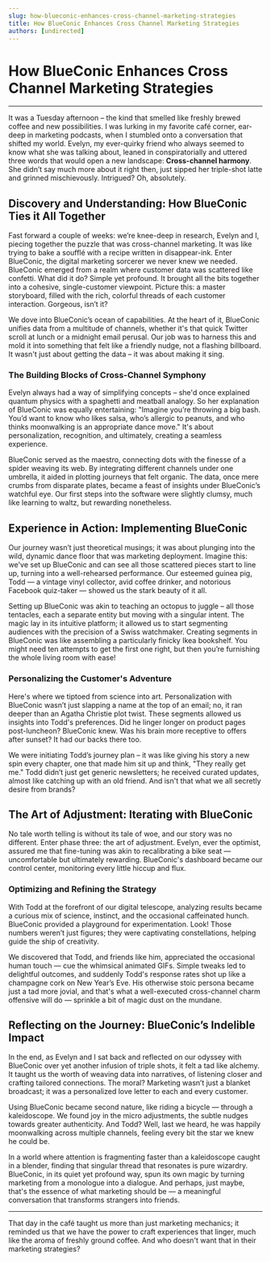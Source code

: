 ```yaml
---
slug: how-blueconic-enhances-cross-channel-marketing-strategies
title: How BlueConic Enhances Cross Channel Marketing Strategies
authors: [undirected]
---
```



# How BlueConic Enhances Cross Channel Marketing Strategies

---

It was a Tuesday afternoon – the kind that smelled like freshly brewed coffee and new possibilities. I was lurking in my favorite café corner, ear-deep in marketing podcasts, when I stumbled onto a conversation that shifted my world. Evelyn, my ever-quirky friend who always seemed to know what she was talking about, leaned in conspiratorially and uttered three words that would open a new landscape: **Cross-channel harmony**. She didn’t say much more about it right then, just sipped her triple-shot latte and grinned mischievously. Intrigued? Oh, absolutely.

## Discovery and Understanding: How BlueConic Ties it All Together

Fast forward a couple of weeks: we’re knee-deep in research, Evelyn and I, piecing together the puzzle that was cross-channel marketing. It was like trying to bake a soufflé with a recipe written in disappear-ink. Enter BlueConic, the digital marketing sorcerer we never knew we needed. BlueConic emerged from a realm where customer data was scattered like confetti. What did it do? Simple yet profound. It brought all the bits together into a cohesive, single-customer viewpoint. Picture this: a master storyboard, filled with the rich, colorful threads of each customer interaction. Gorgeous, isn’t it?

We dove into BlueConic’s ocean of capabilities. At the heart of it, BlueConic unifies data from a multitude of channels, whether it's that quick Twitter scroll at lunch or a midnight email perusal. Our job was to harness this and mold it into something that felt like a friendly nudge, not a flashing billboard. It wasn't just about getting the data – it was about making it sing.

### The Building Blocks of Cross-Channel Symphony

Evelyn always had a way of simplifying concepts – she'd once explained quantum physics with a spaghetti and meatball analogy. So her explanation of BlueConic was equally entertaining: "Imagine you’re throwing a big bash. You’d want to know who likes salsa, who’s allergic to peanuts, and who thinks moonwalking is an appropriate dance move." It's about personalization, recognition, and ultimately, creating a seamless experience.

BlueConic served as the maestro, connecting dots with the finesse of a spider weaving its web. By integrating different channels under one umbrella, it aided in plotting journeys that felt organic. The data, once mere crumbs from disparate plates, became a feast of insights under BlueConic’s watchful eye. Our first steps into the software were slightly clumsy, much like learning to waltz, but rewarding nonetheless. 

## Experience in Action: Implementing BlueConic

Our journey wasn’t just theoretical musings; it was about plunging into the wild, dynamic dance floor that was marketing deployment. Imagine this: we've set up BlueConic and can see all those scattered pieces start to line up, turning into a well-rehearsed performance. Our esteemed guinea pig, Todd — a vintage vinyl collector, avid coffee drinker, and notorious Facebook quiz-taker — showed us the stark beauty of it all.

Setting up BlueConic was akin to teaching an octopus to juggle – all those tentacles, each a separate entity but moving with a singular intent. The magic lay in its intuitive platform; it allowed us to start segmenting audiences with the precision of a Swiss watchmaker. Creating segments in BlueConic was like assembling a particularly finicky Ikea bookshelf. You might need ten attempts to get the first one right, but then you’re furnishing the whole living room with ease!

### Personalizing the Customer's Adventure

Here's where we tiptoed from science into art. Personalization with BlueConic wasn’t just slapping a name at the top of an email; no, it ran deeper than an Agatha Christie plot twist. These segments allowed us insights into Todd's preferences. Did he linger longer on product pages post-luncheon? BlueConic knew. Was his brain more receptive to offers after sunset? It had our backs there too.

We were initiating Todd’s journey plan – it was like giving his story a new spin every chapter, one that made him sit up and think, "They really get me." Todd didn’t just get generic newsletters; he received curated updates, almost like catching up with an old friend. And isn't that what we all secretly desire from brands?

## The Art of Adjustment: Iterating with BlueConic

No tale worth telling is without its tale of woe, and our story was no different. Enter phase three: the art of adjustment. Evelyn, ever the optimist, assured me that fine-tuning was akin to recalibrating a bike seat — uncomfortable but ultimately rewarding. BlueConic's dashboard became our control center, monitoring every little hiccup and flux.

### Optimizing and Refining the Strategy

With Todd at the forefront of our digital telescope, analyzing results became a curious mix of science, instinct, and the occasional caffeinated hunch. BlueConic provided a playground for experimentation. Look! Those numbers weren’t just figures; they were captivating constellations, helping guide the ship of creativity.

We discovered that Todd, and friends like him, appreciated the occasional human touch — cue the whimsical animated GIFs. Simple tweaks led to delightful outcomes, and suddenly Todd's response rates shot up like a champagne cork on New Year’s Eve. His otherwise stoic persona became just a tad more jovial, and that's what a well-executed cross-channel charm offensive will do — sprinkle a bit of magic dust on the mundane.

## Reflecting on the Journey: BlueConic’s Indelible Impact

In the end, as Evelyn and I sat back and reflected on our odyssey with BlueConic over yet another infusion of triple shots, it felt a tad like alchemy. It taught us the worth of weaving data into narratives, of listening closer and crafting tailored connections. The moral? Marketing wasn’t just a blanket broadcast; it was a personalized love letter to each and every customer. 

Using BlueConic became second nature, like riding a bicycle — through a kaleidoscope. We found joy in the micro adjustments, the subtle nudges towards greater authenticity. And Todd? Well, last we heard, he was happily moonwalking across multiple channels, feeling every bit the star we knew he could be.

In a world where attention is fragmenting faster than a kaleidoscope caught in a blender, finding that singular thread that resonates is pure wizardry. BlueConic, in its quiet yet profound way, spun its own magic by turning marketing from a monologue into a dialogue. And perhaps, just maybe, that's the essence of what marketing should be — a meaningful conversation that transforms strangers into friends.

---

That day in the café taught us more than just marketing mechanics; it reminded us that we have the power to craft experiences that linger, much like the aroma of freshly ground coffee. And who doesn't want that in their marketing strategies?